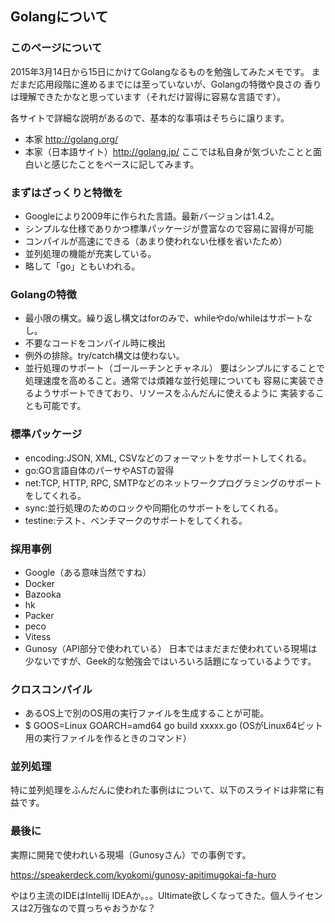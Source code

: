## Golangについて

### このページについて
2015年3月14日から15日にかけてGolangなるものを勉強してみたメモです。
まだまだ応用段階に進めるまでには至っていないが、Golangの特徴や良さの
香りは理解できたかなと思っています（それだけ習得に容易な言語です）。

各サイトで詳細な説明があるので、基本的な事項はそちらに譲ります。
 - 本家 http://golang.org/
 - 本家（日本語サイト）http://golang.jp/
ここでは私自身が気づいたことと面白いと感じたことをベースに記してみます。

### まずはざっくりと特徴を
 - Googleにより2009年に作られた言語。最新バージョンは1.4.2。
 - シンプルな仕様でありかつ標準パッケージが豊富なので容易に習得が可能
 - コンパイルが高速にできる（あまり使われない仕様を省いたため）
 - 並列処理の機能が充実している。
 - 略して「go」ともいわれる。

### Golangの特徴
 - 最小限の構文。繰り返し構文はforのみで、whileやdo/whileはサポートなし。
 - 不要なコードをコンパイル時に検出
 - 例外の排除。try/catch構文は使わない。
 - 並行処理のサポート（ゴールーチンとチャネル）
要はシンプルにすることで処理速度を高めること。通常では煩雑な並行処理についても
容易に実装できるようサポートできており、リソースをふんだんに使えるように
実装することも可能です。

### 標準パッケージ
 - encoding:JSON, XML, CSVなどのフォーマットをサポートしてくれる。
 - go:GO言語自体のパーサやASTの習得
 - net:TCP, HTTP, RPC, SMTPなどのネットワークプログラミングのサポートをしてくれる。
 - sync:並行処理のためのロックや同期化のサポートをしてくれる。
 - testine:テスト、ベンチマークのサポートをしてくれる。

### 採用事例
 - Google（ある意味当然ですね）
 - Docker
 - Bazooka
 - hk
 - Packer
 - peco
 - Vitess
 - Gunosy（API部分で使われている）
日本ではまだまだ使われている現場は少ないですが、Geek的な勉強会ではいろいろ話題になっているようです。

### クロスコンパイル
 - あるOS上で別のOS用の実行ファイルを生成することが可能。
 - $ GOOS=Linux GOARCH=amd64 go build xxxxx.go (OSがLinux64ビット用の実行ファイルを作るときのコマンド）



### 並列処理

特に並列処理をふんだんに使われた事例はについて、以下のスライドは非常に有益です。


### 最後に
実際に開発で使われいる現場（Gunosyさん）での事例です。

https://speakerdeck.com/kyokomi/gunosy-apitimugokai-fa-huro

やはり主流のIDEはIntellij IDEAか。。。Ultimate欲しくなってきた。個人ライセンスは2万強なので買っちゃおうかな？
